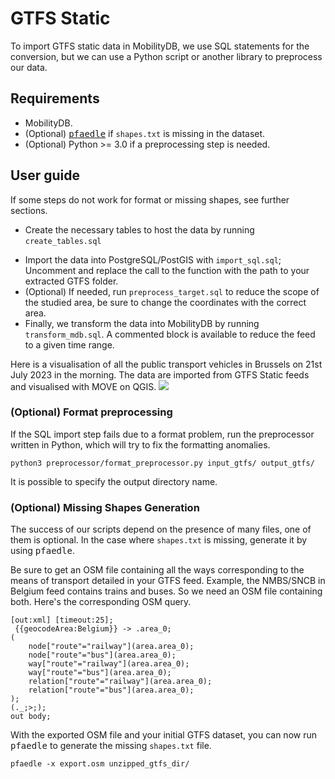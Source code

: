 # GTFS Static


To import GTFS static data in MobilityDB, we use SQL statements for the conversion, but we can use a Python script or another library to preprocess our data.

## Requirements
- MobilityDB.
- (Optional) [<tt>pfaedle</tt>](https://www.genome.gov/) if <code>shapes.txt</code> is missing in the dataset.
- (Optional) Python >= 3.0 if a preprocessing step is needed.

## User guide

If some steps do not work for format or missing shapes, see further sections.

- Create the necessary tables to host the data by running <code>create_tables.sql</code>



* Import the data into PostgreSQL/PostGIS with <code>import_sql.sql</code>; Uncomment and replace the call to the function with the path to your extracted GTFS folder.
* (Optional) If needed, run <code>preprocess_target.sql</code> to reduce the scope of the studied area, be sure to change the coordinates with the correct area.
* Finally, we transform the data into MobilityDB by running <code>transform_mdb.sql</code>. A commented block is available to reduce the feed to a given time range.


Here is a visualisation of all the public transport vehicles in Brussels on 21st July 2023 in the morning. The data are imported from GTFS Static feeds and visualised with MOVE on QGIS.
![](./img/brussels_static.gif)


### (Optional) Format preprocessing

If the SQL import step fails due to a format problem, run the preprocessor written in Python, which will try to fix the formatting anomalies.

```
python3 preprocessor/format_preprocessor.py input_gtfs/ output_gtfs/
```

It is possible to specify the output directory name.

### (Optional) Missing Shapes Generation

The success of our scripts depend on the presence of many files, one of them is optional. In the case where <code>shapes.txt</code> is missing, generate it by using <tt>pfaedle</tt>. 

Be sure to get an OSM file containing all the ways corresponding to the means of transport detailed in your GTFS feed. Example, the NMBS/SNCB in Belgium feed contains trains and buses. So we need an OSM file containing both. Here's the corresponding OSM query. 

```
[out:xml] [timeout:25];
 {{geocodeArea:Belgium}} -> .area_0;
(
    node["route"="railway"](area.area_0);
    node["route"="bus"](area.area_0);
    way["route"="railway"](area.area_0);
    way["route"="bus"](area.area_0);
    relation["route"="railway"](area.area_0);
    relation["route"="bus"](area.area_0);
);
(._;>;);
out body;
```

With the exported OSM file and your initial GTFS dataset, you can now run <tt>pfaedle</tt> to generate the missing <code>shapes.txt</code> file.

```
pfaedle -x export.osm unzipped_gtfs_dir/
```

